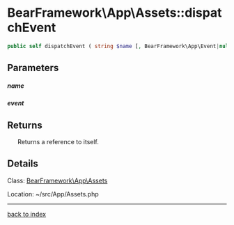 # BearFramework\App\Assets::dispatchEvent

```php
public self dispatchEvent ( string $name [, BearFramework\App\Event|null $event ] )
```

## Parameters

##### name

##### event

## Returns

&nbsp;&nbsp;&nbsp;&nbsp;&nbsp;&nbsp;Returns a reference to itself.

## Details

Class: [BearFramework\App\Assets](bearframework.app.assets.class.md)

Location: ~/src/App/Assets.php

---

[back to index](index.md)

